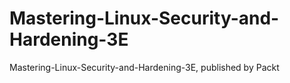 # Mastering-Linux-Security-and-Hardening-3E
Mastering-Linux-Security-and-Hardening-3E, published by Packt
